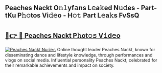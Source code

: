 ## Peaches Nackt O𝚗𝚕yf𝚊ns L𝚎a𝚔ed N𝚞𝚍es - Part-tKu P𝚑𝚘tos Vi𝚍𝚎o - H𝚘𝚝 Part L𝚎a𝚔s FvSsQ

# <h2><a href="http://kff8i5l.oniu.top/?m=Peaches+Nackt">🔗👉 🔴 Peaches Nackt P𝚑ot𝚘𝚜 V𝚒d𝚎o</a></h2>

[![Peaches Nackt Nu𝚍e𝚜](https://i.imgur.com/0qMVB7G.gif)](http://kff8i5l.oniu.top/?m=Peaches+Nackt)
Online thought leader Peaches Nackt, known for disseminating dance and lifestyle knowledge, through performances and vlogs on social media. Influential personality Peaches Nackt, celebrated for their remarkable achievements and impact on society.  
